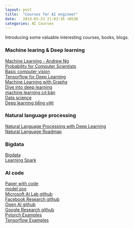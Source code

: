 ```yaml
---
layout: post
title:  "Courses for AI engineer"
date:   2019-03-23 21:03:36 +0530
categories: AI Courses
---
```

Introducing some valuable interesting courses, books, blogs.

### Machine learing & Deep learning

[Machine Learning - Andrew Ng][Machine learning]  
[Probability for Computer Scientists][Probability]   
[Basic computer vision][ComputerVision]  
[Tensorflow for Deep Learning][Tensorflow]  
[Machine Learning with Graphs][Network]  
[Dive into deep learning][d2l]	
[machine learning cơ bản][basicml]  
[Data science][datascience]  
[Deep learning tiếng việt](https://dlbookvn.gitlab.io/deeplearning/)  

### Natural language processing

[Natural Language Processing with Deep Learning][Language]  
[Natural Language Roadmap][Roadmap]	 

### Bigdata

[Bigdata][Bigdata]  
[Learning Spark][spark]  

### AI code

[Paper with code](https://paperswithcode.com/)  
[model zoo](https://modelzoo.co/)  
[Microsoft AI Lab github](https://github.com/microsoft/ailab)  
[Facebook Research github](https://github.com/facebookresearch)  
[Open AI github](https://github.com/openai/)  
[Google Research github](https://github.com/google-research)  
[Pytorch Examples](https://github.com/pytorch/examples)  
[Tensorflow Examples](https://github.com/tensorflow/examples)  

<br />
<br />

[Probability]: https://web.stanford.edu/class/cs109
[Bigdata]:   http://web.stanford.edu/class/cs246/
[ComputerVision]: http://cs231n.stanford.edu/
[Tensorflow]: https://web.stanford.edu/class/cs20si/
[Network]: http://web.stanford.edu/class/cs224w/
[Language]: http://web.stanford.edu/class/cs224n/
[Machine learning]: https://www.coursera.org/learn/machine-learning
[Roadmap]: https://github.com/anhtuanluu/nlp-roadmap
[d2l]: https://d2l.ai/index.html
[spark]: https://github.com/databricks/LearningSparkV2
[basicml]: https://machinelearningcoban.com/
[datascience]: https://phamdinhkhanh.github.io/home
